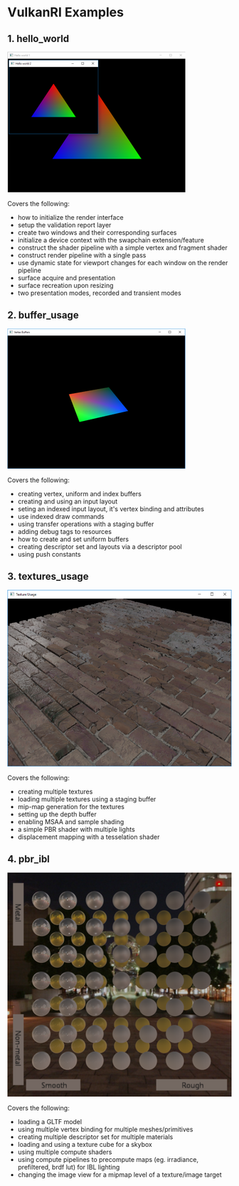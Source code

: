 # VulkanRI Examples
	
## 1. hello_world

![pic-1](hello_world/screenshot.PNG)

 Covers the following:
 * how to initialize the render interface
 * setup the validation report layer
 * create two windows and their corresponding surfaces
 * initialize a device context with the swapchain extension/feature
 * construct the shader pipeline with a simple vertex and fragment shader
 * construct render pipeline with a single pass
 * use dynamic state for viewport changes for each window on the render pipeline
 * surface acquire and presentation
 * surface recreation upon resizing
 * two presentation modes, recorded and transient modes

## 2. buffer_usage

![pic-2](buffer_usage/screenshot.PNG)

 Covers the following:
 * creating vertex, uniform and index buffers
 * creating and using an input layout
 * seting an indexed input layout, it's vertex binding and attributes
 * use indexed draw commands
 * using transfer operations with a staging buffer
 * adding debug tags to resources
 * how to create and set uniform buffers
 * creating descriptor set and layouts via a descriptor pool
 * using push constants

 ## 3. textures_usage

 ![pic-3](textures_usage/screenshot.PNG)

 Covers the following:
 * creating multiple textures
 * loading multiple textures using a staging buffer
 * mip-map generation for the textures
 * setting up the depth buffer
 * enabling MSAA and sample shading
 * a simple PBR shader with multiple lights
 * displacement mapping with a tesselation shader

 ## 4. pbr_ibl

  ![pic-4](pbr_ibl/screenshot.PNG)

 Covers the following:
 * loading a GLTF model
 * using multiple vertex binding for multiple meshes/primitives
 * creating multiple descriptor set for multiple materials
 * loading and using a texture cube for a skybox
 * using multiple compute shaders
 * using compute pipelines to precompute maps (eg. irradiance, prefiltered, brdf lut) for IBL lighting
 * changing the image view for a mipmap level of a texture/image target
 